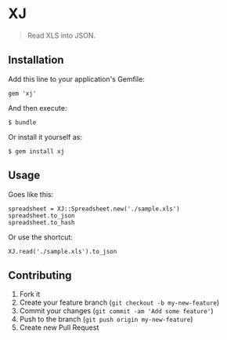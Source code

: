 # XJ

> Read XLS into JSON.

## Installation

Add this line to your application's Gemfile:

    gem 'xj'

And then execute:

    $ bundle

Or install it yourself as:

    $ gem install xj

## Usage

Goes like this:

    spreadsheet = XJ::Spreadsheet.new('./sample.xls')
    spreadsheet.to_json 
    spreadsheet.to_hash

Or use the shortcut:

    XJ.read('./sample.xls').to_json

## Contributing

1. Fork it
2. Create your feature branch (`git checkout -b my-new-feature`)
3. Commit your changes (`git commit -am 'Add some feature'`)
4. Push to the branch (`git push origin my-new-feature`)
5. Create new Pull Request
